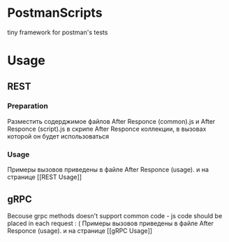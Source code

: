 # PostmanScripts
tiny framework for postman's tests

# Usage
## REST
### Preparation
Разместить содерджимое файлов After Responce (common).js и After Responce (script).js в скрипе After Responce коллекции, в вызовах которой он будет использоваться

### Usage
Примеры вызовов приведены в файле After Responce (usage). и на странице [[REST Usage]]

## gRPC
Becouse grpc methods doesn't support common code - js code should be placed in each request : ( 
Примеры вызовов приведены в файле After Responce (usage). и на странице [[gRPC Usage]]

